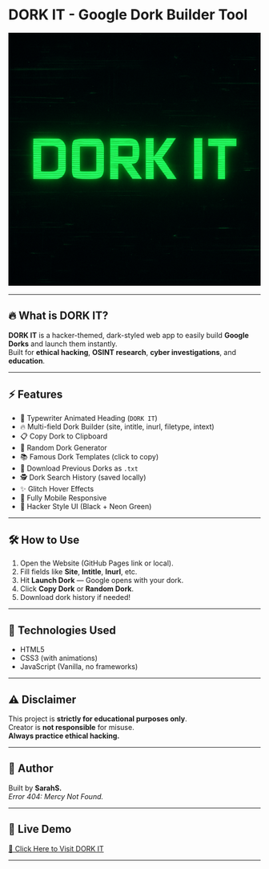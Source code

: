 # DORK IT - Google Dork Builder Tool

<p align="center">
  <img src="DORK IT.png" alt="DORK IT Banner" />
</p>

---

## 🔥 What is DORK IT?

**DORK IT** is a hacker-themed, dark-styled web app to easily build **Google Dorks** and launch them instantly.  
Built for **ethical hacking**, **OSINT research**, **cyber investigations**, and **education**.

---

## ⚡ Features

- 🚀 Typewriter Animated Heading (`DORK IT`)
- 🔥 Multi-field Dork Builder (site, intitle, inurl, filetype, intext)
- 📋 Copy Dork to Clipboard
- 🎲 Random Dork Generator
- 📚 Famous Dork Templates (click to copy)
- 📝 Download Previous Dorks as `.txt`
- 🕵️ Dork Search History (saved locally)
- ✨ Glitch Hover Effects
- 📱 Fully Mobile Responsive
- 🎯 Hacker Style UI (Black + Neon Green)

---

## 🛠 How to Use

1. Open the Website (GitHub Pages link or local).
2. Fill fields like **Site**, **Intitle**, **Inurl**, etc.
3. Hit **Launch Dork** — Google opens with your dork.
4. Click **Copy Dork** or **Random Dork**.
5. Download dork history if needed!

---

## 🚀 Technologies Used

- HTML5
- CSS3 (with animations)
- JavaScript (Vanilla, no frameworks)

---

## ⚠️ Disclaimer

This project is **strictly for educational purposes only**.  
Creator is **not responsible** for misuse.  
**Always practice ethical hacking.**

---

## 👑 Author

Built by **SarahS.**  
_Error 404: Mercy Not Found._

---

## 📡 Live Demo

[🔗 Click Here to Visit DORK IT](https://freyaroselle.github.io/DORK-IT/)

---
